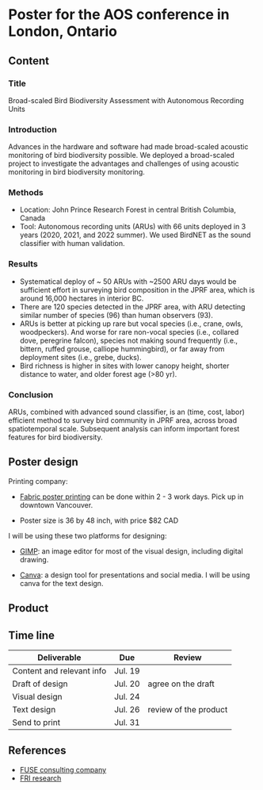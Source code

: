 # Poster for the AOS conference in London, Ontario


## Content

### Title 

Broad-scaled Bird Biodiversity Assessment with Autonomous Recording Units

### Introduction

Advances in the hardware and software had made broad-scaled acoustic monitoring of bird biodiversity possible. We deployed a broad-scaled project to investigate the advantages and challenges of using acoustic monitoring in bird biodiversity monitoring. 

### Methods

-	Location: John Prince Research Forest in central British Columbia, Canada
-	Tool: Autonomous recording units (ARUs) with 66 units deployed in 3 years (2020, 2021, and 2022 summer). We used BirdNET as the sound classifier with human validation. 


### Results

-	Systematical deploy of ~ 50 ARUs with ~2500 ARU days would be sufficient effort in surveying bird composition in the JPRF area, which is around 16,000 hectares in interior BC. 
-	There are 120 species detected in the JPRF area, with ARU detecting similar number of species (96) than human observers (93). 
-	ARUs is better at picking up rare but vocal species (i.e., crane, owls, woodpeckers). And worse for rare non-vocal species (i.e., collared dove, peregrine falcon), species not making sound frequently (i.e., bittern, ruffed grouse, calliope hummingbird), or far away from deployment sites (i.e., grebe, ducks).
-	Bird richness is higher in sites with lower canopy height, shorter distance to water, and older forest age (>80 yr).  


### Conclusion

ARUs, combined with advanced sound classifier, is an (time, cost, labor) efficient method to survey bird community in JPRF area, across broad spatiotemporal scale. Subsequent analysis can inform important forest features for bird biodiversity. 


## Poster design

Printing company:

- [Fabric poster printing](https://posterandsign.com/products/fabric-research-poster-med-36x48?variant=42769830477987) can be done within 2 - 3 work days. Pick up in downtown Vancouver.

- Poster size is 36 by 48 inch, with price $82 CAD

I will be using these two platforms for designing: 

- [GIMP](https://www.gimp.org/): an image editor for most of the visual design, including digital drawing.

- [Canva](https://www.canva.com/): a design tool for presentations and social media. I will be using canva for the text design. 


## Product




## Time line

| Deliverable | Due | Review |
| ----------- | ------------- | ------ |
| Content and relevant info | Jul. 19 |  |
| Draft of design | Jul. 20 | agree on the draft |
| Visual design | Jul. 24 |  |
| Text design | Jul. 26 | review of the product |
| Send to print | Jul. 31 |  |



## References

- [FUSE consulting company](https://www.fuseconsulting.ca/infographics)
- [FRI research](https://friresearch.ca/search/?frisearchable_posts%5BhierarchicalMenu%5D%5Btaxonomies_hierarchical.publication_type.lvl0%5D%5B0%5D=Summaries%20and%20Communications&frisearchable_posts%5BhierarchicalMenu%5D%5Btaxonomies_hierarchical.publication_type.lvl0%5D%5B1%5D=Infographics)


